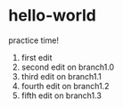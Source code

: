 # hello-world
practice time!

1. first edit
2. second edit on branch1.0
3. third edit on branch1.1
4. fourth edit on branch1.2
5. fifth edit on branch1.3
